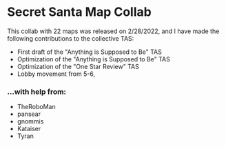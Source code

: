 # Secret Santa Map Collab
This collab with 22 maps was released on 2/28/2022, and I have made the following contributions to the collective TAS:

- First draft of the "Anything is Supposed to Be" TAS
- Optimization of the "Anything is Supposed to Be" TAS
- Optimization of the "One Star Review" TAS
- Lobby movement from 5-6,

### ...with help from:

- TheRoboMan
- pansear
- gnommis
- Kataiser
- Tyran
